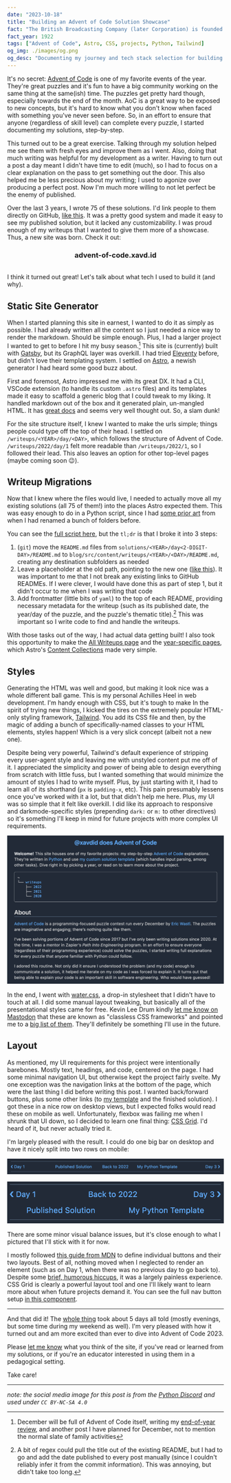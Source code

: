 ```yaml
---
date: "2023-10-18"
title: "Building an Advent of Code Solution Showcase"
fact: "The British Broadcasting Company (later Corporation) is founded by a consortium, to establish a nationwide network of radio transmitters to provide a national broadcasting service."
fact_year: 1922
tags: ["Advent of Code", Astro, CSS, projects, Python, Tailwind]
og_img: ./images/og.png
og_desc: "Documenting my journey and tech stack selection for building a static site in 2023."
---
```


It's no secret: [Advent of Code](https://adventofcode.com/) is one of my favorite events of the year. They're great puzzles and it's fun to have a big community working on the same thing at the same(ish) time. The puzzles get pretty hard though, especially towards the end of the month. AoC is a great way to be exposed to new concepts, but it's hard to know what you don't know when faced with something you've never seen before. So, in an effort to ensure that anyone (regardless of skill level) can complete every puzzle, I started documenting my solutions, step-by-step.

This turned out to be a great exercise. Talking through my solution helped me see them with fresh eyes and improve them as I went. Also, doing that much writing was helpful for my development as a writer. Having to turn out a post a day meant I didn't have time to edit (much), so I had to focus on a clear explanation on the pass to get something out the door. This also helped me be less precious about my writing; I used to agonize over producing a perfect post. Now I'm much more willing to not let perfect be the enemy of published.

Over the last 3 years, I wrote 75 of these solutions. I'd link people to them directly on GitHub, [like this](https://github.com/xavdid/advent-of-code/tree/7a661a36d1cfe03f513937b9ebbee323c07ed27e/solutions/2022/day_01). It was a pretty good system and made it easy to see my published solution, but it lacked any customizability. I was proud enough of my writeups that I wanted to give them more of a showcase. Thus, a new site was born. Check it out:

<h3 style="text-align: center; padding-bottom: 1rem; padding-top: 0;">
    <b>
        <Link href="https://advent-of-code.xavd.id/">advent-of-code.xavd.id</Link>
    </b>
</h3>

I think it turned out great! Let's talk about what tech I used to build it (and why).

## Static Site Generator

When I started planning this site in earnest, I wanted to do it as simply as possible. I had already written all the content so I just needed a nice way to render the markdown. Should be simple enough. Plus, I had a larger project I wanted to get to before I hit my busy season.[^1] This site is (currently) built with [Gatsby](https://www.gatsbyjs.com/), but its GraphQL layer was overkill. I had tried [Eleventy](https://www.11ty.dev/) before, but didn't love their templating system. I settled on [Astro](https://astro.build/), a newish generator I had heard some good buzz about.

First and foremost, Astro impressed me with its great DX. It had a CLI, VSCode extension (to handle its custom `.astro` files) and its templates made it easy to scaffold a generic blog that I could tweak to my liking. It handled markdown out of the box and it generated plain, un-mangled HTML. It has [great docs](https://docs.astro.build/en/getting-started/) and seems very well thought out. So, a slam dunk!

For the site structure itself, I knew I wanted to make the urls simple; things people could type off the top of their head. I settled on `/writeups/<YEAR>/day/<DAY>`, which follows the structure of Advent of Code. `/writeups/2022/day/1` felt more readable than `/writeups/2022/1`, so I followed their lead. This also leaves an option for other top-level pages (maybe coming soon 😉).

## Writeup Migrations

Now that I knew where the files would live, I needed to actually move all my existing solutions (all 75 of them!) into the places Astro expected them. This was easy enough to do in a Python script, since I had [some prior art](https://github.com/xavdid/advent-of-code/blob/878fa5cd04d16b415c2d026e3b0950e66a6e4dcf/misc/pad_day_migration.py) from when I had renamed a bunch of folders before.

You can see the [full script here](https://github.com/xavdid/advent-of-code/blob/bbb3b834531c9eda8f753fbcb316688aea4ef598/misc/move_readmes.py), but the `tl;dr` is that I broke it into 3 steps:

1. (`git`) move the `README.md` files from `solutions/<YEAR>/day<2-DIGIT-DAY>/README.md` to `blog/src/content/writeups/<YEAR>/<DAY>/README.md`, creating any destination subfolders as needed
2. Leave a placeholder at the old path, pointing to the new one ([like this](https://github.com/xavdid/advent-of-code/blob/main/solutions/2022/day_01/README.md)). It was important to me that I not break any existing links to GitHub READMEs. If I were clever, I would have done this as part of step 1, but it didn't occur to me when I was writing that code
3. Add frontmatter (little bits of `yaml`) to the top of each README, providing necessary metadata for the writeup (such as its published date, the year/day of the puzzle, and the puzzle's thematic title).[^2] This was important so I write code to find and handle the writeups.

With those tasks out of the way, I had actual data getting built! I also took this opportunity to make the [All Writeups page](https://advent-of-code.xavd.id/writeups/) and the [year-specific pages](https://advent-of-code.xavd.id/writeups/2022/), which Astro's [Content Collections](https://docs.astro.build/en/guides/content-collections/) made very simple.

## Styles

Generating the HTML was well and good, but making it look nice was a whole different ball game. This is my personal Achilles Heel in web development. I'm handy enough with CSS, but it's tough to make In the spirit of trying new things, I kicked the tires on the extremely popular HTML-only styling framework, [Tailwind](https://tailwindcss.com/). You add its CSS file and then, by the magic of adding a bunch of specifically-named classes to your HTML elements, styles happen! Which is a very slick concept (albeit not a new one).

Despite being very powerful, Tailwind's default experience of stripping every user-agent style and leaving me with unstyled content put me off of it. I appreciated the simplicity and power of being able to design everything from scratch with little fuss, but I wanted something that would minimize the amount of styles I had to write myself. Plus, by just starting with it, I had to learn all of its shorthand (`px` is `padding-x`, etc). This pain presumably lessens once you've worked with it a lot, but that didn't help me here. Plus, my UI was so simple that it felt like overkill. I did like its approach to responsive and darkmode-specific styles (prepending `dark:` or `m:` to other directives) so it's something I'll keep in mind for future projects with more complex UI requirements.

![](images/homepage.png)

In the end, I went with [water.css](https://watercss.kognise.dev/), a drop-in stylesheet that I didn't have to touch at all. I did some manual layout tweaking, but basically all of the presentational styles came for free. Kevin Lee Drum kindly [let me know on Mastodon](https://hachyderm.io/@kevinleedrum/111223152852956282) that these are known as "classless CSS frameworks" and pointed me to a [big list of them](https://github.com/dbohdan/classless-css). They'll definitely be something I'll use in the future.

## Layout

As mentioned, my UI requirements for this project were intentionally barebones. Mostly text, headings, and code, centered on the page. I had some minimal navigation UI, but otherwise kept the project fairly svelte. My one exception was the navigation links at the bottom of the page, which were the last thing I did before writing this post. I wanted back/forward buttons, plus some other links (to [my template](https://github.com/xavdid/advent-of-code-python-template) and the finished solution). I got these in a nice row on desktop views, but I expected folks would read these on mobile as well. Unfortunately, flexbox was failing me when I shrunk that UI down, so I decided to learn one final thing: [CSS Grid](https://css-tricks.com/snippets/css/complete-guide-grid/). I'd heard of it, but never actually tried it.

I'm largely pleased with the result. I could do one big bar on desktop and have it nicely split into two rows on mobile:

![](images/desktop-nav.png)

![](images/mobile-nav.png)

There are some minor visual balance issues, but it's close enough to what I pictured that I'll stick with it for now.

I mostly followed [this guide from MDN](https://developer.mozilla.org/en-US/docs/Web/CSS/CSS_grid_layout/Realizing_common_layouts_using_grids) to define individual buttons and their two layouts. Best of all, nothing moved when I neglected to render an element (such as on Day 1, when there was no previous day to go back to). Despite some [brief, humorous hiccups](https://mastodon.social/@xavdid/111248994613780189), it was a largely painless experience. CSS Grid is clearly a powerful layout tool and one I'll likely want to learn more about when future projects demand it. You can see the full nav button setup [in this component](https://github.com/xavdid/advent-of-code/blob/main/blog/src/components/NavControls.astro).

---

And that did it! The [whole thing](https://github.com/xavdid/advent-of-code/pull/2) took about 5 days all told (mostly evenings, but some time during my weekend as well). I'm very pleased with how it turned out and am more excited than ever to dive into Advent of Code 2023.

Please [let me know](/contact) what you think of the site, if you've read or learned from my solutions, or if you're an educator interested in using them in a pedagogical setting.

Take care!

---

_note: the social media image for this post is from the [Python Discord](https://github.com/python-discord/branding/blob/cd0eedc98ffdaa1d0d8689e6e1205fe2969b3c5f/events/christmas/banners/banner.png) and used under `CC BY-NC-SA 4.0`_

[^1]: December will be full of Advent of Code itself, writing my [end-of-year review](/blog/tags/yearly-review), and another post I have planned for December, not to mention the normal slate of family activities
[^2]: A bit of regex could pull the title out of the existing README, but I had to go and add the date published to every post manually (since I couldn't reliably infer it from the commit information). This was annoying, but didn't take too long.
